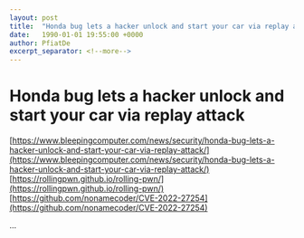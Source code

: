 ```yaml
---
layout: post
title:  "Honda bug lets a hacker unlock and start your car via replay attack"
date:   1990-01-01 19:55:00 +0000
author: PfiatDe
excerpt_separator: <!--more-->
---
```


# Honda bug lets a hacker unlock and start your car via replay attack
[https://www.bleepingcomputer.com/news/security/honda-bug-lets-a-hacker-unlock-and-start-your-car-via-replay-attack/](https://www.bleepingcomputer.com/news/security/honda-bug-lets-a-hacker-unlock-and-start-your-car-via-replay-attack/)
[https://rollingpwn.github.io/rolling-pwn/](https://rollingpwn.github.io/rolling-pwn/)
[https://github.com/nonamecoder/CVE-2022-27254](https://github.com/nonamecoder/CVE-2022-27254)

...
<!--more-->
